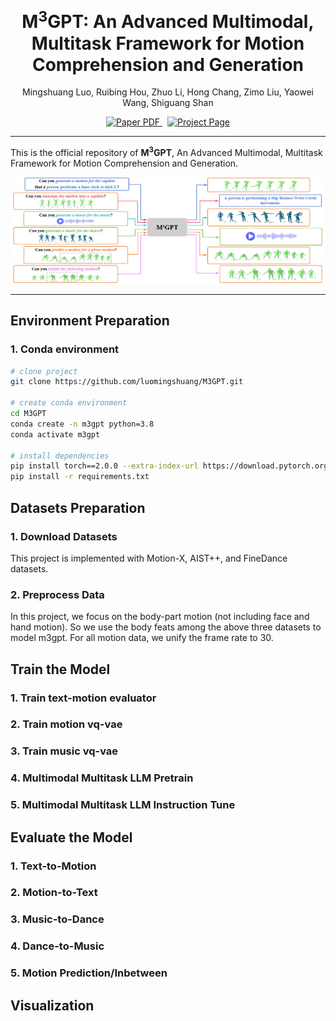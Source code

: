<br/>
<p align="center">
  <h1 align="center">M<sup>3</sup>GPT: An Advanced Multimodal, Multitask Framework for Motion Comprehension and Generation</h1>
  <p align="center">
    <a>Mingshuang Luo</a>,
    <a>Ruibing Hou</a>,
    <a>Zhuo Li</a>,
    <a>Hong Chang</a>,
    <a>Zimo Liu</a>,
    <a>Yaowei Wang</a>,
    <a>Shiguang Shan</a>
  </p>
  <p align="center">
    <a href="https://arxiv.org/abs/2405.16273">
      <img src='https://img.shields.io/badge/Paper-PDF-red?style=flat&logo=arXiv&logoColor=red' alt='Paper PDF'>
    </a>
    <a href='https://luomingshuang.github.io/M3GPT/' style='padding-left: 0.5rem;'>
      <img src='https://img.shields.io/badge/Project-Page-blue?style=flat&logo=Google%20chrome&logoColor=blue' alt='Project Page'>
    </a>
  </p>
</p>

---

This is the official repository of **M<sup>3</sup>GPT**, An Advanced Multimodal, Multitask Framework for Motion Comprehension and Generation. 


![](assets/intro.png)

---


## Environment Preparation

### 1. Conda environment
```bash
# clone project   
git clone https://github.com/luomingshuang/M3GPT.git

# create conda environment
cd M3GPT
conda create -n m3gpt python=3.8
conda activate m3gpt

# install dependencies
pip install torch==2.0.0 --extra-index-url https://download.pytorch.org/whl/cu117
pip install -r requirements.txt
 ```  

## Datasets Preparation
### 1. Download Datasets
This project is implemented with Motion-X, AIST++, and FineDance datasets.

### 2. Preprocess Data
In this project, we focus on the body-part motion (not including face and hand motion). So we use the body feats among the above three datasets to model m3gpt. For all motion data, we unify the frame rate to 30.

## Train the Model

### 1. Train text-motion evaluator

### 2. Train motion vq-vae

### 3. Train music vq-vae

### 4. Multimodal Multitask LLM Pretrain

### 5. Multimodal Multitask LLM Instruction Tune

## Evaluate the Model

### 1. Text-to-Motion

### 2. Motion-to-Text

### 3. Music-to-Dance

### 4. Dance-to-Music

### 5. Motion Prediction/Inbetween

## Visualization